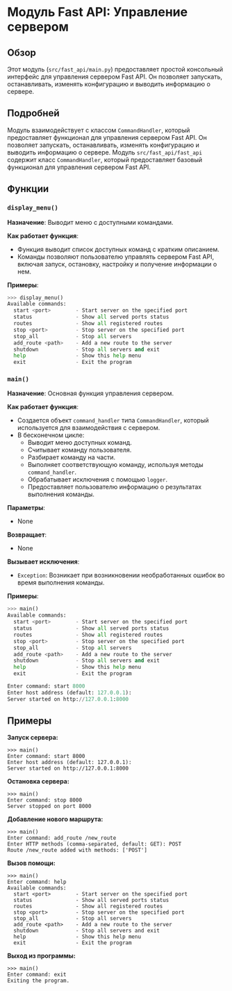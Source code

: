 # Модуль Fast API: Управление сервером

## Обзор

Этот модуль (`src/fast_api/main.py`) предоставляет простой консольный интерфейс для управления сервером Fast API.  Он позволяет запускать, останавливать, изменять конфигурацию и выводить информацию о сервере.

## Подробней

Модуль взаимодействует с классом `CommandHandler`, который предоставляет  функционал для управления сервером Fast API.  Он позволяет запускать, останавливать, изменять конфигурацию и выводить информацию о сервере.
 Модуль `src/fast_api/fast_api` содержит класс `CommandHandler`, который предоставляет базовый функционал для управления сервером Fast API. 

## Функции

### `display_menu()`

**Назначение**: Выводит меню с доступными командами.

**Как работает функция**:
- Функция выводит список доступных команд с кратким описанием.
- Команды позволяют пользователю управлять сервером Fast API, включая запуск, остановку, настройку и получение информации о нем.

**Примеры**:
```python
>>> display_menu()
Available commands:
  start <port>        - Start server on the specified port
  status              - Show all served ports status
  routes              - Show all registered routes
  stop <port>         - Stop server on the specified port
  stop_all            - Stop all servers
  add_route <path>    - Add a new route to the server
  shutdown            - Stop all servers and exit
  help                - Show this help menu
  exit                - Exit the program
```

### `main()`

**Назначение**: Основная функция управления сервером.

**Как работает функция**:
-  Создается объект `command_handler` типа `CommandHandler`, который используется для взаимодействия с сервером.
- В бесконечном цикле:
    - Выводит меню доступных команд.
    - Считывает команду пользователя.
    - Разбирает команду на части.
    - Выполняет соответствующую команду, используя методы `command_handler`.
    - Обрабатывает исключения с помощью `logger`.
    - Предоставляет пользователю информацию о результатах выполнения команды.

**Параметры**: 
-  None

**Возвращает**: 
-  None

**Вызывает исключения**: 
-  `Exception`:  Возникает при возникновении необработанных ошибок во время выполнения команды.

**Примеры**:
```python
>>> main()
Available commands:
  start <port>        - Start server on the specified port
  status              - Show all served ports status
  routes              - Show all registered routes
  stop <port>         - Stop server on the specified port
  stop_all            - Stop all servers
  add_route <path>    - Add a new route to the server
  shutdown            - Stop all servers and exit
  help                - Show this help menu
  exit                - Exit the program

Enter command: start 8000
Enter host address (default: 127.0.0.1): 
Server started on http://127.0.0.1:8000
```

## Примеры

**Запуск сервера:**

```
>>> main()
Enter command: start 8000
Enter host address (default: 127.0.0.1): 
Server started on http://127.0.0.1:8000
```

**Остановка сервера:**

```
>>> main()
Enter command: stop 8000
Server stopped on port 8000
```

**Добавление нового маршрута:**

```
>>> main()
Enter command: add_route /new_route
Enter HTTP methods (comma-separated, default: GET): POST
Route /new_route added with methods: ['POST']
```

**Вызов помощи:**

```
>>> main()
Enter command: help
Available commands:
  start <port>        - Start server on the specified port
  status              - Show all served ports status
  routes              - Show all registered routes
  stop <port>         - Stop server on the specified port
  stop_all            - Stop all servers
  add_route <path>    - Add a new route to the server
  shutdown            - Stop all servers and exit
  help                - Show this help menu
  exit                - Exit the program
```

**Выход из программы:**

```
>>> main()
Enter command: exit
Exiting the program.
